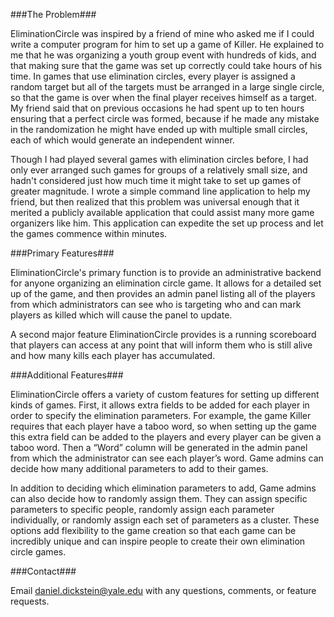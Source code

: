 ###The Problem###

EliminationCircle was inspired by a friend of mine who asked me if I could write a computer program for him to set up a game of Killer.  He explained to me that he was organizing a youth group event with hundreds of kids, and that making sure that the game was set up correctly could take hours of his time.  In games that use elimination circles, every player is assigned a random target but all of the targets must be arranged in a large single circle, so that the game is over when the final player receives himself as a target.  My friend said that on previous occasions he had spent up to ten hours ensuring that a perfect circle was formed, because if he made any mistake in the randomization he might have ended up with multiple small circles, each of which would generate an independent winner.

Though I had played several games with elimination circles before, I had only ever arranged such games for groups of a relatively small size, and hadn't considered just how much time it might take to set up games of greater magnitude.  I wrote a simple command line application to help my friend, but then realized that this problem was universal enough that it merited a publicly available application that could assist many more game organizers like him.  This application can expedite the set up process and let the games commence within minutes.

###Primary Features###

EliminationCircle's primary function is to provide an administrative backend for anyone organizing an elimination circle game.  It allows for a detailed set up of the game, and then provides an admin panel listing all of the players from which administrators can see who is targeting who and can mark players as killed which will cause the panel to update.

A second major feature EliminationCircle provides is a running scoreboard that players can access at any point that will inform them who is still alive and how many kills each player has accumulated.

###Additional Features###

EliminationCircle offers a variety of custom features for setting up different kinds of games.  First, it allows extra fields to be added for each player in order to specify the elimination parameters.  For example, the game Killer requires that each player have a taboo word, so when setting up the game this extra field can be added to the players and every player can be given a taboo word.  Then a “Word” column will be generated in the admin panel from which the administrator can see each player’s word.  Game admins can decide how many additional parameters to add to their games.

In addition to deciding which elimination parameters to add, Game admins can also decide how to randomly assign them.  They can assign specific parameters to specific people, randomly assign each parameter individually, or randomly assign each set of parameters as a cluster.  These options add flexibility to the game creation so that each game can be incredibly unique and can inspire people to create their own elimination circle games.


###Contact###

Email daniel.dickstein@yale.edu with any questions, comments, or feature requests.